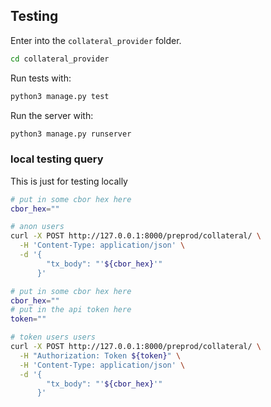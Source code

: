 ## Testing

Enter into the `collateral_provider` folder.

```bash
cd collateral_provider
```

Run tests with:

```bash
python3 manage.py test
```

Run the server with:

```bash
python3 manage.py runserver
```

### local testing query

This is just for testing locally

```bash
# put in some cbor hex here
cbor_hex=""

# anon users
curl -X POST http://127.0.0.1:8000/preprod/collateral/ \
  -H 'Content-Type: application/json' \
  -d '{
        "tx_body": "'${cbor_hex}'"
      }'
```

```bash
# put in some cbor hex here
cbor_hex=""
# put in the api token here
token=""

# token users users
curl -X POST http://127.0.0.1:8000/preprod/collateral/ \
  -H "Authorization: Token ${token}" \
  -H 'Content-Type: application/json' \
  -d '{
        "tx_body": "'${cbor_hex}'"
      }'
```